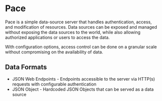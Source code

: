 # Pace
Pace is a simple data-source server that handles authentication, access, and
modification of resources. Data sources can be exposed and managed without
exposing the data sources to the world, while also allowing authorized
applications or users to access the data.

With configuration options, access control can be done on a granular scale
without compromising on the availability of data.

## Data Formats
* JSON Web Endpoints - Endpoints accessible to the server via HTTP(s) requests
with configurable authentication
* JSON Object - Hardcoded JSON Objects that can be served as a data source
